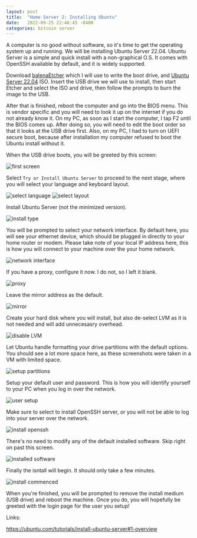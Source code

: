 ```yaml
---
layout: post
title:  "Home Server 2: Installing Ubuntu"
date:   2022-09-25 22:46:45 -0400
categories: bitcoin server
---
```

A computer is no good without software, so it's time to get the operating system up and running. We will be installing Ubuntu Server 22.04. Ubuntu Server is a simple and quick install with a non-graphical O.S. It comes with OpenSSH available by default, and it is widely supported.

Download [balenaEtcher](https://www.balena.io/etcher/) which I will use to write the boot drive, and [Ubuntu Server 22.04](https://ubuntu.com/download/server) ISO. Insert the USB drive we will use to install, then start Etcher and select the ISO and drive, then follow the prompts to burn the image to the USB.

After that is finished, reboot the computer and go into the BIOS menu. This is vendor specific and you will need to look it up on the internet if you do not already know it. On my PC, as soon as I start the computer, I tap F2 until the BIOS comes up. After doing so, you will need to edit the boot order so that it looks at the USB drive first. Also, on my PC, I had to turn on UEFI secure boot, because after installation my computer refused to boot the Ubuntu install without it.

When the USB drive boots, you will be greeted by this screen:

![first screen](/assets/2022-09-25/001.png)

Select `Try or Install Ubuntu Server` to proceed to the next stage, where you will select your language and keyboard layout.

![select language](/assets/2022-09-25/002.png)
![select layout](/assets/2022-09-25/003.png)

Install Ubuntu Server (not the minimized version).

![install type](/assets/2022-09-25/004.png)

You will be prompted to select your network interface. By default here, you will see your ethernet device, which should be plugged in directly to your home router or modem. Please take note of your local IP address here, this is how you will connect to your machine over the your home network.

![network interface](/assets/2022-09-25/005.png)

If you have a proxy, configure it now. I do not, so I left it blank.

![proxy](/assets/2022-09-25/006.png)

Leave the mirror address as the default.

![mirror](/assets/2022-09-25/007.png)

Create your hard disk where you will install, but also de-select LVM as it is not needed and will add unnecesasry overhead.

![disable LVM](/assets/2022-09-25/008.png)

Let Ubuntu handle formatting your drive partitions with the default options. You should see a lot more space here, as these screenshots were taken in a VM with limited space.

![setup partitions](/assets/2022-09-25/009.png)

Setup your default user and password. This is how you will identify yourself to your PC when you log in over the network.

![user setup](/assets/2022-09-25/010.png)

Make sure to select to install OpenSSH server, or you will not be able to log into your server over the network.

![install openssh](/assets/2022-09-25/011.png)

There's no need to modify any of the default installed software. Skip right on past this screen.

![installed software](/assets/2022-09-25/012.png)

Finally the isntall will begin. It should only take a few minutes.

![install commenced](/assets/2022-09-25/013.png)

When you're finished, you will be prompted to remove the install medium (USB drive) and reboot the machine. Once you do, you will hopefully be greeted with the login page for the user you setup!

Links:

https://ubuntu.com/tutorials/install-ubuntu-server#1-overview